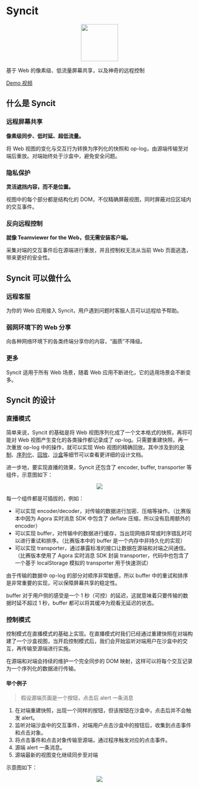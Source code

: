 # Syncit

<p align="center">
  <img width="100px" height="100px" src="https://user-images.githubusercontent.com/13651389/79969148-a9c57280-84c3-11ea-9063-cb8066a12c66.png">
</p>

基于 Web 的像素级、低流量屏幕共享，以及神奇的远程控制

[Demo 视频](http://lab.myriptide.com/syncit-demo/syncit.mp4)

## 什么是 Syncit

### 远程屏幕共享

**像素级同步、低时延、超低流量。**

将 Web 视图的变化与交互行为转换为序列化的快照和 op-log，由源端传输至对端后重放。对端始终处于沙盒中，避免安全问题。

### 隐私保护

**灵活遮挡内容，而不是位置。**

视图中的每个部分都是结构化的 DOM，不仅精确屏蔽视图，同时屏蔽对应区域内的交互事件。

### 反向远程控制

**就像 Teamviewer for the Web，但无需安装客户端。**

采集对端的交互事件后在源端进行重放，并且控制权无法从当前 Web 页面逃逸，带来更好的安全性。

## Syncit 可以做什么

### 远程客服

为你的 Web 应用接入 Syncit，用户遇到问题时客服人员可以远程给予帮助。

### 弱网环境下的 Web 分享

向各种网络环境下的各类终端分享你的内容，“画质”不降级。

### 更多

Syncit 适用于所有 Web 场景，随着 Web 应用不断进化，它的适用场景会不断变多。

## Syncit 的设计

### 直播模式

简单来说，Syncit 的基础是将 Web 视图序列化成了一个文本格式的快照，再将可能对 Web 视图产生变化的各类操作都记录成了 op-log。只需要重建快照，再一次重放 op-log 中的操作，就可以实现 Web 视图的精确回放。其中涉及到的[录制](https://github.com/rrweb-io/rrweb/blob/master/docs/observer.zh_CN.md)、[序列化](https://github.com/rrweb-io/rrweb/blob/master/docs/serialization.zh_CN.md)、[回放](https://github.com/rrweb-io/rrweb/blob/master/docs/replay.zh_CN.md)、[沙盒](https://github.com/rrweb-io/rrweb/blob/master/docs/sandbox.zh_CN.md)等细节可以查看更详细的设计文档。

进一步地，要实现直播的效果，Syncit 还包含了 encoder, buffer, transporter 等组件，示意图如下：

<p align="center">
  <img src="https://user-images.githubusercontent.com/13651389/79969241-ca8dc800-84c3-11ea-9090-82e239382d8b.png">
</p>

每一个组件都是可插拔的，例如：

- 可以实现 encoder/decoder，对传输的数据进行加密、压缩等操作。（比赛版本中因为 Agora 实时消息 SDK 中包含了 deflate 压缩，所以没有启用额外的 encoder）
- 可以实现 buffer，对传输中的数据进行缓存，当出现网络异常或时序错乱时可以进行重试和排序。（比赛版本中的 buffer 是一个内存中非持久化的实现）
- 可以实现 transporter，通过暴露标准的接口让数据在源端和对端之间通信。（比赛版本使用了 Agora 实时消息 SDK 封装 transporter，代码中也包含了一个基于 localStorage 模拟的 transporter 用于快速测试）

由于传输的数据中 op-log 的部分对顺序非常敏感，所以 buffer 中的重试和排序是非常重要的实现，可以保障屏幕共享的稳定性。

buffer 对于用户侧的感受是一个 1 秒（可控）的延迟，这就意味着只要传输的数据时延不超过 1 秒，buffer 都可以将其缓冲为观看无延迟的状态。

### 控制模式

控制模式在直播模式的基础上实现。在直播模式时我们已经通过重建快照在对端构建了一个沙盒视图，当开启控制模式后，我们会开始监听对端用户在沙盒中的交互，再传输至源端进行实施。

在源端和对端会持续的维护一个完全同步的 DOM 映射，这样可以将每个交互记录为一个序列化的数据进行传输。

#### 举个例子

> 假设源端页面是一个按钮，点击后 alert 一条消息

1. 在对端重建快照，出现一个同样的按钮，但该按钮在沙盒中，点击后并不会触发 alert。
2. 监听对端沙盒中的交互事件，对端用户点击沙盒中的按钮后，收集到点击事件和点击对象。
3. 将点击事件和点击对象传输至源端，通过程序触发对应的点击事件。
4. 源端 alert 一条消息。
5. 源端最新的视图变化继续同步至对端

示意图如下：

<p align="center">
  <img src="https://user-images.githubusercontent.com/13651389/79991359-d2aa2f80-84e4-11ea-8611-40751b1c7800.png">
</p>
